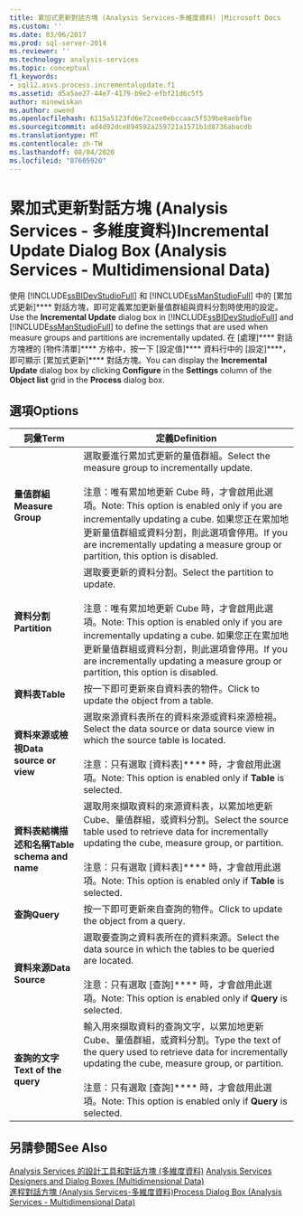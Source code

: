 ```yaml
---
title: 累加式更新對話方塊 (Analysis Services-多維度資料) |Microsoft Docs
ms.custom: ''
ms.date: 03/06/2017
ms.prod: sql-server-2014
ms.reviewer: ''
ms.technology: analysis-services
ms.topic: conceptual
f1_keywords:
- sql12.asvs.process.incrementalupdate.f1
ms.assetid: d5a5ae27-44e7-4179-b9e2-efbf21d6c5f5
author: minewiskan
ms.author: owend
ms.openlocfilehash: 6115a5123fd6e72cee0ebccaac5f539be8aebfbe
ms.sourcegitcommit: ad4d92dce894592a259721a1571b1d8736abacdb
ms.translationtype: MT
ms.contentlocale: zh-TW
ms.lasthandoff: 08/04/2020
ms.locfileid: "87605920"
---
```

# <a name="incremental-update-dialog-box-analysis-services---multidimensional-data"></a><span data-ttu-id="fe440-102">累加式更新對話方塊 (Analysis Services - 多維度資料)</span><span class="sxs-lookup"><span data-stu-id="fe440-102">Incremental Update Dialog Box (Analysis Services - Multidimensional Data)</span></span>
  <span data-ttu-id="fe440-103">使用 [!INCLUDE[ssBIDevStudioFull](../includes/ssbidevstudiofull-md.md)] 和 [!INCLUDE[ssManStudioFull](../includes/ssmanstudiofull-md.md)] 中的 [累加式更新]\*\*\*\* 對話方塊，即可定義累加更新量值群組與資料分割時使用的設定。</span><span class="sxs-lookup"><span data-stu-id="fe440-103">Use the **Incremental Update** dialog box in [!INCLUDE[ssBIDevStudioFull](../includes/ssbidevstudiofull-md.md)] and [!INCLUDE[ssManStudioFull](../includes/ssmanstudiofull-md.md)] to define the settings that are used when measure groups and partitions are incrementally updated.</span></span> <span data-ttu-id="fe440-104">在 [處理]\*\*\*\* 對話方塊裡的 [物件清單]\*\*\*\* 方格中，按一下 [設定值]\*\*\*\* 資料行中的 [設定]\*\*\*\*，即可顯示 [累加式更新]\*\*\*\* 對話方塊。</span><span class="sxs-lookup"><span data-stu-id="fe440-104">You can display the **Incremental Update** dialog box by clicking **Configure** in the **Settings** column of the **Object list** grid in the **Process** dialog box.</span></span>  
  
## <a name="options"></a><span data-ttu-id="fe440-105">選項</span><span class="sxs-lookup"><span data-stu-id="fe440-105">Options</span></span>  
  
|<span data-ttu-id="fe440-106">詞彙</span><span class="sxs-lookup"><span data-stu-id="fe440-106">Term</span></span>|<span data-ttu-id="fe440-107">定義</span><span class="sxs-lookup"><span data-stu-id="fe440-107">Definition</span></span>|  
|----------|----------------|  
|<span data-ttu-id="fe440-108">**量值群組**</span><span class="sxs-lookup"><span data-stu-id="fe440-108">**Measure Group**</span></span>|<span data-ttu-id="fe440-109">選取要進行累加式更新的量值群組。</span><span class="sxs-lookup"><span data-stu-id="fe440-109">Select the measure group to incrementally update.</span></span><br /><br /> <span data-ttu-id="fe440-110">注意：唯有累加地更新 Cube 時，才會啟用此選項。</span><span class="sxs-lookup"><span data-stu-id="fe440-110">Note: This option is enabled only if you are incrementally updating a cube.</span></span> <span data-ttu-id="fe440-111">如果您正在累加地更新量值群組或資料分割，則此選項會停用。</span><span class="sxs-lookup"><span data-stu-id="fe440-111">If you are incrementally updating a measure group or partition, this option is disabled.</span></span>|  
|<span data-ttu-id="fe440-112">**資料分割**</span><span class="sxs-lookup"><span data-stu-id="fe440-112">**Partition**</span></span>|<span data-ttu-id="fe440-113">選取要更新的資料分割。</span><span class="sxs-lookup"><span data-stu-id="fe440-113">Select the partition to update.</span></span><br /><br /> <span data-ttu-id="fe440-114">注意：唯有累加地更新 Cube 時，才會啟用此選項。</span><span class="sxs-lookup"><span data-stu-id="fe440-114">Note: This option is enabled only if you are incrementally updating a cube.</span></span> <span data-ttu-id="fe440-115">如果您正在累加地更新量值群組或資料分割，則此選項會停用。</span><span class="sxs-lookup"><span data-stu-id="fe440-115">If you are incrementally updating a measure group or partition, this option is disabled.</span></span>|  
|<span data-ttu-id="fe440-116">**資料表**</span><span class="sxs-lookup"><span data-stu-id="fe440-116">**Table**</span></span>|<span data-ttu-id="fe440-117">按一下即可更新來自資料表的物件。</span><span class="sxs-lookup"><span data-stu-id="fe440-117">Click to update the object from a table.</span></span>|  
|<span data-ttu-id="fe440-118">**資料來源或檢視**</span><span class="sxs-lookup"><span data-stu-id="fe440-118">**Data source or view**</span></span>|<span data-ttu-id="fe440-119">選取來源資料表所在的資料來源或資料來源檢視。</span><span class="sxs-lookup"><span data-stu-id="fe440-119">Select the data source or data source view in which the source table is located.</span></span><br /><br /> <span data-ttu-id="fe440-120">注意：只有選取 [資料表]\*\*\*\* 時，才會啟用此選項。</span><span class="sxs-lookup"><span data-stu-id="fe440-120">Note: This option is enabled only if **Table** is selected.</span></span>|  
|<span data-ttu-id="fe440-121">**資料表結構描述和名稱**</span><span class="sxs-lookup"><span data-stu-id="fe440-121">**Table schema and name**</span></span>|<span data-ttu-id="fe440-122">選取用來擷取資料的來源資料表，以累加地更新 Cube、量值群組，或資料分割。</span><span class="sxs-lookup"><span data-stu-id="fe440-122">Select the source table used to retrieve data for incrementally updating the cube, measure group, or partition.</span></span><br /><br /> <span data-ttu-id="fe440-123">注意：只有選取 [資料表]\*\*\*\* 時，才會啟用此選項。</span><span class="sxs-lookup"><span data-stu-id="fe440-123">Note: This option is enabled only if **Table** is selected.</span></span>|  
|<span data-ttu-id="fe440-124">**查詢**</span><span class="sxs-lookup"><span data-stu-id="fe440-124">**Query**</span></span>|<span data-ttu-id="fe440-125">按一下即可更新來自查詢的物件。</span><span class="sxs-lookup"><span data-stu-id="fe440-125">Click to update the object from a query.</span></span>|  
|<span data-ttu-id="fe440-126">**資料來源**</span><span class="sxs-lookup"><span data-stu-id="fe440-126">**Data Source**</span></span>|<span data-ttu-id="fe440-127">選取要查詢之資料表所在的資料來源。</span><span class="sxs-lookup"><span data-stu-id="fe440-127">Select the data source in which the tables to be queried are located.</span></span><br /><br /> <span data-ttu-id="fe440-128">注意：只有選取 [查詢]\*\*\*\* 時，才會啟用此選項。</span><span class="sxs-lookup"><span data-stu-id="fe440-128">Note: This option is enabled only if **Query** is selected.</span></span>|  
|<span data-ttu-id="fe440-129">**查詢的文字**</span><span class="sxs-lookup"><span data-stu-id="fe440-129">**Text of the query**</span></span>|<span data-ttu-id="fe440-130">輸入用來擷取資料的查詢文字，以累加地更新 Cube、量值群組，或資料分割。</span><span class="sxs-lookup"><span data-stu-id="fe440-130">Type the text of the query used to retrieve data for incrementally updating the cube, measure group, or partition.</span></span><br /><br /> <span data-ttu-id="fe440-131">注意：只有選取 [查詢]\*\*\*\* 時，才會啟用此選項。</span><span class="sxs-lookup"><span data-stu-id="fe440-131">Note: This option is enabled only if **Query** is selected.</span></span>|  
  
## <a name="see-also"></a><span data-ttu-id="fe440-132">另請參閱</span><span class="sxs-lookup"><span data-stu-id="fe440-132">See Also</span></span>  
 <span data-ttu-id="fe440-133">[Analysis Services 的設計工具和對話方塊 &#40;多維度資料&#41;](analysis-services-designers-and-dialog-boxes-multidimensional-data.md) </span><span class="sxs-lookup"><span data-stu-id="fe440-133">[Analysis Services Designers and Dialog Boxes &#40;Multidimensional Data&#41;](analysis-services-designers-and-dialog-boxes-multidimensional-data.md) </span></span>  
 [<span data-ttu-id="fe440-134">進程對話方塊 &#40;Analysis Services-多維度資料&#41;</span><span class="sxs-lookup"><span data-stu-id="fe440-134">Process Dialog Box &#40;Analysis Services - Multidimensional Data&#41;</span></span>](process-dialog-box-analysis-services-multidimensional-data.md)  
  
  

